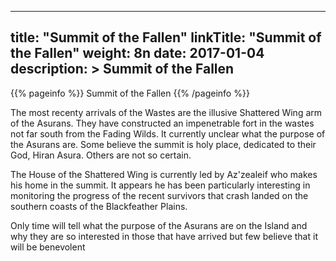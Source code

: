 
---
title: "Summit of the Fallen"
linkTitle: "Summit of the Fallen"
weight: 8n
date: 2017-01-04
description: >
 Summit of the Fallen
---

{{% pageinfo %}}
Summit of the Fallen
{{% /pageinfo %}}

The most recenty arrivals of the Wastes are the illusive Shattered Wing arm of the Asurans. They have constructed an impenetrable 
fort in the wastes not far south from the Fading Wilds. It currently unclear what the purpose of the Asurans are. Some believe the
summit is holy place, dedicated to their God, Hiran Asura. Others are not so certain.

The House of the Shattered Wing is currently led by Az'zealeif who makes his home in the summit. It appears he has been particularly
interesting in monitoring the progress of the recent survivors that crash landed on the southern coasts of the Blackfeather Plains.

Only time will tell what the purpose of the Asurans are on the Island and why they are so interested in those that have arrived but
few believe that it will be benevolent
